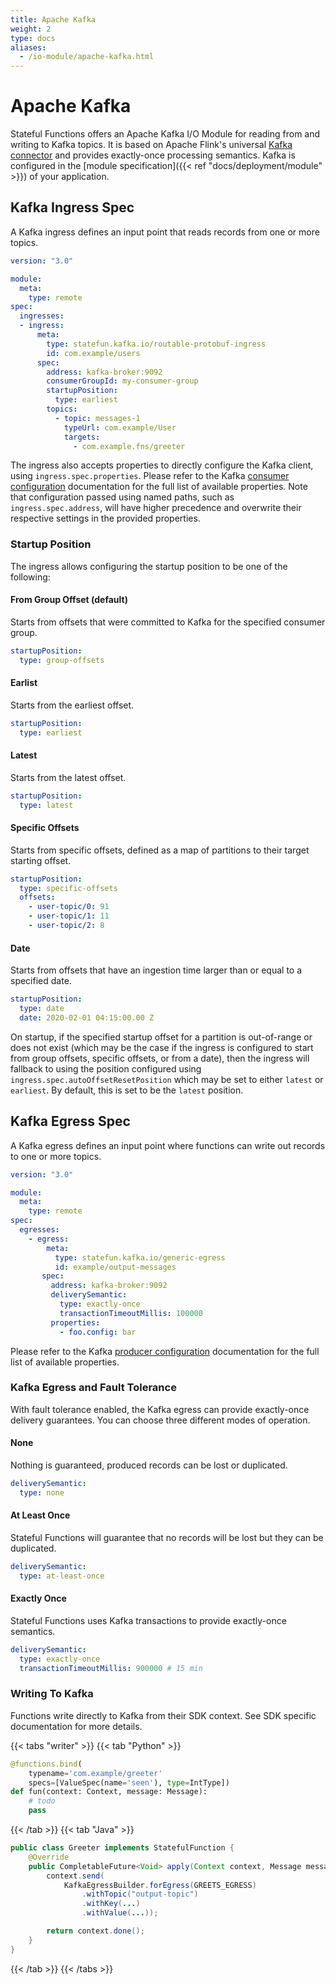 ```yaml
---
title: Apache Kafka
weight: 2
type: docs
aliases:
  - /io-module/apache-kafka.html
---
```

<!--
Licensed to the Apache Software Foundation (ASF) under one
or more contributor license agreements.  See the NOTICE file
distributed with this work for additional information
regarding copyright ownership.  The ASF licenses this file
to you under the Apache License, Version 2.0 (the
"License"); you may not use this file except in compliance
with the License.  You may obtain a copy of the License at

  http://www.apache.org/licenses/LICENSE-2.0

Unless required by applicable law or agreed to in writing,
software distributed under the License is distributed on an
"AS IS" BASIS, WITHOUT WARRANTIES OR CONDITIONS OF ANY
KIND, either express or implied.  See the License for the
specific language governing permissions and limitations
under the License.
-->

# Apache Kafka

Stateful Functions offers an Apache Kafka I/O Module for reading from and writing to Kafka topics.
It is based on Apache Flink's universal [Kafka connector](https://ci.apache.org/projects/flink/flink-docs-stable/dev/connectors/kafka.html) and provides exactly-once processing semantics.
Kafka is configured in the [module specification]({{< ref "docs/deployment/module" >}}) of your application.

## Kafka Ingress Spec

A Kafka ingress defines an input point that reads records from one or more topics.

```yaml
version: "3.0"

module:
  meta:
    type: remote
spec:
  ingresses:
  - ingress:
      meta:
        type: statefun.kafka.io/routable-protobuf-ingress
        id: com.example/users
      spec:
        address: kafka-broker:9092
        consumerGroupId: my-consumer-group
        startupPosition:
          type: earliest
        topics:
          - topic: messages-1
            typeUrl: com.example/User
            targets:
              - com.example.fns/greeter
```

The ingress also accepts properties to directly configure the Kafka client, using ``ingress.spec.properties``.
Please refer to the Kafka [consumer configuration](https://docs.confluent.io/current/installation/configuration/consumer-configs.html) documentation for the full list of available properties.
Note that configuration passed using named paths, such as ``ingress.spec.address``, will have higher precedence and overwrite their respective settings in the provided properties.

### Startup Position

The ingress allows configuring the startup position to be one of the following:

#### From Group Offset (default)

Starts from offsets that were committed to Kafka for the specified consumer group.

```yaml
startupPosition:
  type: group-offsets
```

#### Earlist

Starts from the earliest offset.

```yaml
startupPosition:
  type: earliest
```

#### Latest

Starts from the latest offset.

```yaml
startupPosition:
  type: latest
```

#### Specific Offsets

Starts from specific offsets, defined as a map of partitions to their target starting offset.

```yaml
startupPosition:
  type: specific-offsets
  offsets:
    - user-topic/0: 91
    - user-topic/1: 11
    - user-topic/2: 8
```

#### Date

Starts from offsets that have an ingestion time larger than or equal to a specified date.

```yaml
startupPosition:
  type: date
  date: 2020-02-01 04:15:00.00 Z
```

On startup, if the specified startup offset for a partition is out-of-range or does not exist (which may be the case if the ingress is configured to start from group offsets, specific offsets, or from a date), then the ingress will fallback to using the position configured using ``ingress.spec.autoOffsetResetPosition`` which may be set to either `latest` or `earliest`.
By default, this is set to be the `latest` position.


## Kafka Egress Spec

A Kafka egress defines an input point where functions can write out records to one or more topics.

```yaml
version: "3.0"

module:
  meta:
    type: remote
spec:
  egresses:
    - egress:
        meta:
          type: statefun.kafka.io/generic-egress
          id: example/output-messages
       spec:
         address: kafka-broker:9092
         deliverySemantic:
           type: exactly-once
           transactionTimeoutMillis: 100000
         properties:
           - foo.config: bar
```

Please refer to the Kafka [producer configuration](https://docs.confluent.io/current/installation/configuration/producer-configs.html) documentation for the full list of available properties.

### Kafka Egress and Fault Tolerance

With fault tolerance enabled, the Kafka egress can provide exactly-once delivery guarantees.
You can choose three different modes of operation.

#### None

Nothing is guaranteed, produced records can be lost or duplicated.

```yaml
deliverySemantic:
  type: none
```

#### At Least Once

Stateful Functions will guarantee that no records will be lost but they can be duplicated.

```yaml
deliverySemantic:
  type: at-least-once
```

#### Exactly Once

Stateful Functions uses Kafka transactions to provide exactly-once semantics.

```yaml
deliverySemantic:
  type: exactly-once
  transactionTimeoutMillis: 900000 # 15 min
```

### Writing To Kafka

Functions write directly to Kafka from their SDK context. See SDK specific documentation for more details. 

{{< tabs "writer" >}}
{{< tab "Python" >}}
```python
@functions.bind(
    typename='com.example/greeter'
    specs=[ValueSpec(name='seen'), type=IntType])
def fun(context: Context, message: Message):
    # todo
    pass
```
{{< /tab >}}
{{< tab "Java" >}}
```java
public class Greeter implements StatefulFunction {
    @Override
    public CompletableFuture<Void> apply(Context context, Message message) {
        context.send(
            KafkaEgressBuilder.forEgress(GREETS_EGRESS)
                .withTopic("output-topic")
                .withKey(...)
                .withValue(...));

        return context.done();
    }
}
```
{{< /tab >}}
{{< /tabs >}}